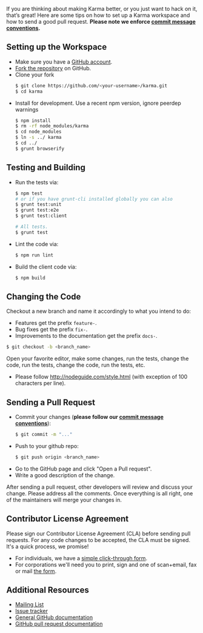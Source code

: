 <!---
TODO:
- add more info about updating PR
  - rebasing/squashing changes
  - making sure Travis is green
- how to run tests on sauce labs
- how to set up plugins
-->

If you are thinking about making Karma better, or you just want to hack on it, that’s great!
Here are some tips on how to set up a Karma workspace and how to send a good pull request.
**Please note we enforce [commit message conventions].**

## Setting up the Workspace

* Make sure you have a [GitHub account](https://github.com/signup/free).
* [Fork the repository] on GitHub.
* Clone your fork
  ```bash
  $ git clone https://github.com/<your-username>/karma.git
  $ cd karma
  ```
* Install for development. Use a recent npm version, ignore peerdep warnings
  ```bash
  $ npm install
  $ rm -rf node_modules/karma
  $ cd node_modules
  $ ln -s ../ karma
  $ cd ../
  $ grunt browserify
  ```

## Testing and Building
- Run the tests via:
  ```bash
  $ npm test
  # or if you have grunt-cli installed globally you can also
  $ grunt test:unit
  $ grunt test:e2e
  $ grunt test:client

  # All tests.
  $ grunt test
  ```

- Lint the code via:
  ```bash
  $ npm run lint
  ```

- Build the client code via:
  ```bash
  $ npm build
  ```

## Changing the Code
Checkout a new branch and name it accordingly to what you intend to do:
- Features get the prefix `feature-`.
- Bug fixes get the prefix `fix-`.
- Improvements to the documentation get the prefix `docs-`.
```bash
$ git checkout -b <branch_name>
```

Open your favorite editor, make some changes, run the tests, change the code, run the tests,
change the code, run the tests, etc.

- Please follow http://nodeguide.com/style.html (with exception of 100 characters per line).


## Sending a Pull Request

- Commit your changes (**please follow our [commit message conventions]**):
  ```bash
  $ git commit -m "..."
  ```
- Push to your github repo:
  ```bash
  $ git push origin <branch_name>
  ```
- Go to the GitHub page and click "Open a Pull request".
- Write a good description of the change.

After sending a pull request, other developers will review and discuss your change.
Please address all the comments. Once everything is all right, one of the maintainers will merge
your changes in.


## Contributor License Agreement
Please sign our Contributor License Agreement (CLA) before sending pull requests.
For any code changes to be accepted, the CLA must be signed. It's a quick process, we promise!
- For individuals, we have a [simple click-through form].
- For corporations we'll need you to print, sign and one of scan+email, fax or mail [the form].

## Additional Resources

- [Mailing List](https://groups.google.com/forum/#!forum/karma-users)
- [Issue tracker](https://github.com/karma-runner/karma/issues)
- [General GitHub documentation](http://help.github.com/)
- [GitHub pull request documentation](http://help.github.com/send-pull-requests/)

[commit message conventions]: git-commit-msg.html
[simple click-through form]: http://code.google.com/legal/individual-cla-v1.0.html
[the form]: http://code.google.com/legal/corporate-cla-v1.0.html
[Fork the repository]: https://github.com/karma-runner/karma/fork
